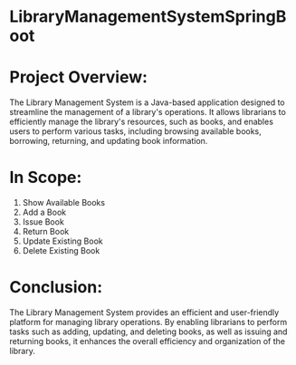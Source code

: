 # LibraryManagementSystemSpringBoot
# Project Overview: 
The Library Management System is a Java-based application designed to streamline the management of a library's operations. It allows librarians to efficiently manage the library's resources, such as books, and enables users to perform various tasks, including browsing available books, borrowing, returning, and updating book information.

# In Scope:
1. Show Available Books
2. Add a Book
3. Issue Book
4. Return Book
5. Update Existing Book
6. Delete Existing Book

# Conclusion:
The Library Management System provides an efficient and user-friendly platform for managing library operations. By enabling librarians to perform tasks such as adding, updating, and deleting books, as well as issuing and returning books, it enhances the overall efficiency and organization of the library.
